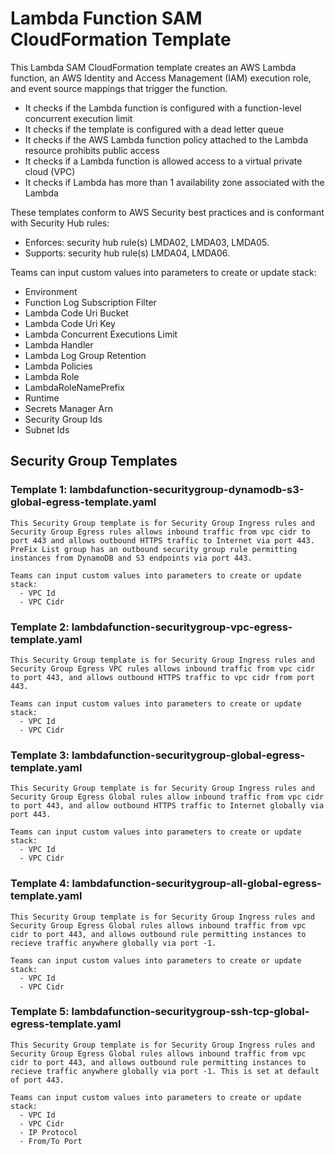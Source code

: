 # Lambda Function SAM CloudFormation Template

This Lambda SAM CloudFormation template creates an AWS Lambda function, an AWS Identity and Access Management (IAM) execution role, and event source mappings that trigger the function.

  - It checks if the Lambda function is configured with a function-level concurrent execution limit
  - It checks if the template is configured with a dead letter queue
  - It checks if the AWS Lambda function policy attached to the Lambda resource prohibits public access
  - It checks if a Lambda function is allowed access to a virtual private cloud (VPC)
  - It checks if Lambda has more than 1 availability zone associated with the Lambda

These templates conform to AWS Security best practices and is conformant with Security Hub rules:
   - Enforces: security hub rule(s) LMDA02, LMDA03, LMDA05.
   - Supports: security hub rule(s) LMDA04, LMDA06.

Teams can input custom values into parameters to create or update stack:
  - Environment
  - Function Log Subscription Filter
  - Lambda Code Uri Bucket
  - Lambda Code Uri Key
  - Lambda Concurrent Executions Limit
  - Lambda Handler
  - Lambda Log Group Retention
  - Lambda Policies
  - Lambda Role
  - LambdaRoleNamePrefix
  - Runtime
  - Secrets Manager Arn
  - Security Group Ids
  - Subnet Ids

## Security Group Templates

### Template 1: lambdafunction-securitygroup-dynamodb-s3-global-egress-template.yaml
    This Security Group template is for Security Group Ingress rules and Security Group Egress rules allows inbound traffic from vpc cidr to port 443 and allows outbound HTTPS traffic to Internet via port 443.
    PreFix List group has an outbound security group rule permitting instances from DynamoDB and S3 endpoints via port 443. 

    Teams can input custom values into parameters to create or update stack:
      - VPC Id
      - VPC Cidr

### Template 2: lambdafunction-securitygroup-vpc-egress-template.yaml
    This Security Group template is for Security Group Ingress rules and Security Group Egress VPC rules allows inbound traffic from vpc cidr to port 443, and allows outbound HTTPS traffic to vpc cidr from port 443.

    Teams can input custom values into parameters to create or update stack:
      - VPC Id
      - VPC Cidr

### Template 3: lambdafunction-securitygroup-global-egress-template.yaml
    This Security Group template is for Security Group Ingress rules and Security Group Egress Global rules allow inbound traffic from vpc cidr to port 443, and allow outbound HTTPS traffic to Internet globally via port 443.

    Teams can input custom values into parameters to create or update stack:
      - VPC Id
      - VPC Cidr

### Template 4: lambdafunction-securitygroup-all-global-egress-template.yaml
    This Security Group template is for Security Group Ingress rules and Security Group Egress Global rules allows inbound traffic from vpc cidr to port 443, and allows outbound rule permitting instances to recieve traffic anywhere globally via port -1.

    Teams can input custom values into parameters to create or update stack:
      - VPC Id
      - VPC Cidr

### Template 5: lambdafunction-securitygroup-ssh-tcp-global-egress-template.yaml
    This Security Group template is for Security Group Ingress rules and Security Group Egress Global rules allows inbound traffic from vpc cidr to port 443, and allows outbound rule permitting instances to recieve traffic anywhere globally via port -1. This is set at default of port 443.

    Teams can input custom values into parameters to create or update stack:
      - VPC Id
      - VPC Cidr
      - IP Protocol
      - From/To Port